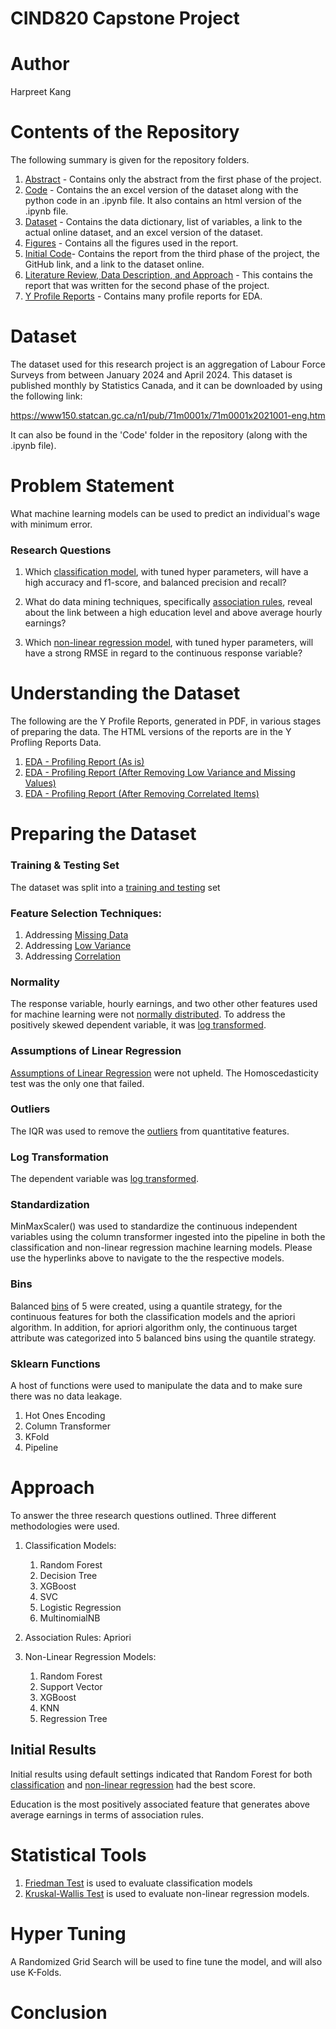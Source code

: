 
# CIND820 Capstone Project

# Author
Harpreet Kang

# Contents of the Repository
The following summary is given for the repository folders. 

1. [Abstract](https://github.com/harpkang/CIND820_CAPSTONE/tree/main/Abstract) - Contains only the abstract from the first phase of the project. 
2. [Code](https://github.com/harpkang/CIND820_CAPSTONE/tree/main/Code) - Contains the an excel version of the dataset along with the python code in an .ipynb file. It also contains an html version of the .ipynb file. 
3. [Dataset](https://github.com/harpkang/CIND820_CAPSTONE/tree/main/Dataset) - Contains the data dictionary, list of variables, a link to the actual online dataset, and an excel version of the dataset. 
4. [Figures](https://github.com/harpkang/CIND820_CAPSTONE/tree/main/Figures) - Contains all the figures used in the report. 
5. [Initial Code](https://github.com/harpkang/CIND820_CAPSTONE/tree/main/Initial%20Code)- Contains the report from the third phase of the project, the GitHub link, and a link to the dataset online. 
6. [Literature Review, Data Description, and Approach](https://github.com/harpkang/CIND820_CAPSTONE/tree/main/Literature%20Review%2C%20Data%20Description%2C%20and%20Approach) - This contains the report that was written for the second phase of the project.
7. [Y Profile Reports](https://github.com/harpkang/CIND820_CAPSTONE/tree/main/Y%20Profling%20Reports) - Contains many profile reports for EDA. 

# Dataset

The dataset used for this research project is an aggregation of Labour Force Surveys from between January 2024 and April 2024. This dataset is published monthly by Statistics Canada, and it can be downloaded by using the following link:

https://www150.statcan.gc.ca/n1/pub/71m0001x/71m0001x2021001-eng.htm

It can also be found in the 'Code' folder in the repository (along with the .ipynb file).

# Problem Statement

What machine learning models can be used to predict an individual's wage with minimum error.

### Research Questions

1. Which [classification model](https://nbviewer.org/github/harpkang/CIND820_CAPSTONE/blob/main/Code/kang_harpreet_code_cind820.ipynb#Classification), with tuned hyper parameters, will have a high accuracy and f1-score, and balanced precision and recall?


2. What do data mining techniques, specifically [association rules](https://nbviewer.org/github/harpkang/CIND820_CAPSTONE/blob/main/Code/kang_harpreet_code_cind820.ipynb#Apriori-Algorithm), reveal about the link between a high education level and above average hourly earnings?


4. Which [non-linear regression model](https://nbviewer.org/github/harpkang/CIND820_CAPSTONE/blob/main/Code/kang_harpreet_code_cind820.ipynb#Non-Linear-Regression), with tuned hyper parameters, will have a strong RMSE in regard to the continuous response variable?


# Understanding the Dataset
The following are the Y Profile Reports, generated in PDF, in various stages of preparing the data. The HTML versions of the reports are in the Y Profling Reports Data. 

1.	[EDA - Profiling Report (As is)](https://github.com/harpkang/CIND820_CAPSTONE/blob/main/Y%20Profling%20Reports/Profiling%20Report%20(As%20is).pdf)
2. [EDA -  Profiling Report (After Removing Low Variance and Missing Values)](https://github.com/harpkang/CIND820_CAPSTONE/blob/main/Y%20Profling%20Reports/Profiling%20Report%20(After%20Removing%20Low%20Variance%20and%20Missing%20Values).pdf) 
3. [EDA - Profiling Report (After Removing Correlated Items)](https://github.com/harpkang/CIND820_CAPSTONE/blob/main/Y%20Profling%20Reports/Profiling%20Report%20(After%20Removing%20Correlated%20Items).pdf )

# Preparing the Dataset

### Training & Testing Set
The dataset was split into a [training and testing](https://nbviewer.org/github/harpkang/CIND820_CAPSTONE/blob/main/Code/kang_harpreet_code_cind820.ipynb#Splitting-the-Data-into-Training-and-Testing) set

### Feature Selection Techniques:
1. Addressing [Missing Data](https://nbviewer.org/github/harpkang/CIND820_CAPSTONE/blob/main/Code/kang_harpreet_code_cind820.ipynb#Feature-Selection:-Missing-Values-)
2. Addressing [Low Variance](https://nbviewer.org/github/harpkang/CIND820_CAPSTONE/blob/main/Code/kang_harpreet_code_cind820.ipynb#Feature-Selection:-Low-Variance-)
4. Addressing [Correlation](https://nbviewer.org/github/harpkang/CIND820_CAPSTONE/blob/main/Code/kang_harpreet_code_cind820.ipynb#Feature-Selection:-Correlation-Analysis)
### Normality
The response variable, hourly earnings, and two other other features used for machine learning were not [normally distributed](https://nbviewer.org/github/harpkang/CIND820_CAPSTONE/blob/main/Code/kang_harpreet_code_cind820.ipynb#Checking-for-Normality). To address the positively skewed dependent variable, it was [log transformed](https://nbviewer.org/github/harpkang/CIND820_CAPSTONE/blob/main/Code/kang_harpreet_code_cind820.ipynb#Log-Transform-the-Dependent-Value). 


### Assumptions of Linear Regression
[Assumptions of Linear Regression](https://nbviewer.org/github/harpkang/CIND820_CAPSTONE/blob/main/Code/kang_harpreet_code_cind820.ipynb#Linearity-Assumptions-Tested) were not upheld. The Homoscedasticity test was the only one that failed. 

### Outliers
The IQR was used to remove the [outliers](https://nbviewer.org/github/harpkang/CIND820_CAPSTONE/blob/main/Code/kang_harpreet_code_cind820.ipynb#Outlier-Detection-using-IQR) from quantitative features. 

### Log Transformation
The dependent variable was [log transformed](https://nbviewer.org/github/harpkang/CIND820_CAPSTONE/blob/main/Code/kang_harpreet_code_cind820.ipynb#Log-Transform-the-Dependent-Value). 

### Standardization
MinMaxScaler() was used to standardize the continuous independent variables using the column transformer ingested into the pipeline in both the classification and non-linear regression machine learning models. Please use the hyperlinks above to navigate to the the respective models. 

### Bins
Balanced [bins](https://nbviewer.org/github/harpkang/CIND820_CAPSTONE/blob/main/Code/kang_harpreet_code_cind820.ipynb#--Apriori-Pre-Processing) of 5 were created, using a quantile strategy, for the continuous features for both the classification models and the apriori algorithm. In addition, for apriori algorithm only, the continuous target attribute was categorized into 5 balanced bins using the quantile strategy. 

### Sklearn Functions
A host of functions were used to manipulate the data and to make sure there was no data leakage. 
1. Hot Ones Encoding
2. Column Transformer
3. KFold
4. Pipeline

# Approach

To answer the three research questions outlined. Three different methodologies were used. 
1. Classification Models:
    1. Random Forest
    2. Decision Tree
    3. XGBoost
    4. SVC
    5. Logistic Regression
    6. MultinomialNB
    
2. Association Rules: Apriori 

3. Non-Linear Regression Models:
    1. Random Forest
    2. Support Vector
    3. XGBoost
    4. KNN
    5. Regression Tree
     

## Initial Results
Initial results using default settings indicated that Random Forest for both [classification](https://nbviewer.org/github/harpkang/CIND820_CAPSTONE/blob/main/Code/kang_harpreet_code_cind820.ipynb#Classification-Base-Models-without-Hyper-Tuning) and [non-linear regression](https://nbviewer.org/github/harpkang/CIND820_CAPSTONE/blob/main/Code/kang_harpreet_code_cind820.ipynb#Non-Linear-Base-Models-without-Hyper-Tuning) had the best score. 

Education is the most positively associated feature that generates above average earnings in terms of association rules. 

# Statistical Tools

1. [Friedman Test](https://nbviewer.org/github/harpkang/CIND820_CAPSTONE/blob/main/Code/kang_harpreet_code_cind820.ipynb#Friedman-Test-for-Classification) is used to evaluate classification models
2. [Kruskal-Wallis Test](https://nbviewer.org/github/harpkang/CIND820_CAPSTONE/blob/main/Code/kang_harpreet_code_cind820.ipynb#Kruskal-Wallis-Test-for-Non-Linear-Regression) is used to evaluate non-linear regression models. 

# Hyper Tuning
A Randomized Grid Search will be used to fine tune the model, and will also use K-Folds. 

# Conclusion
